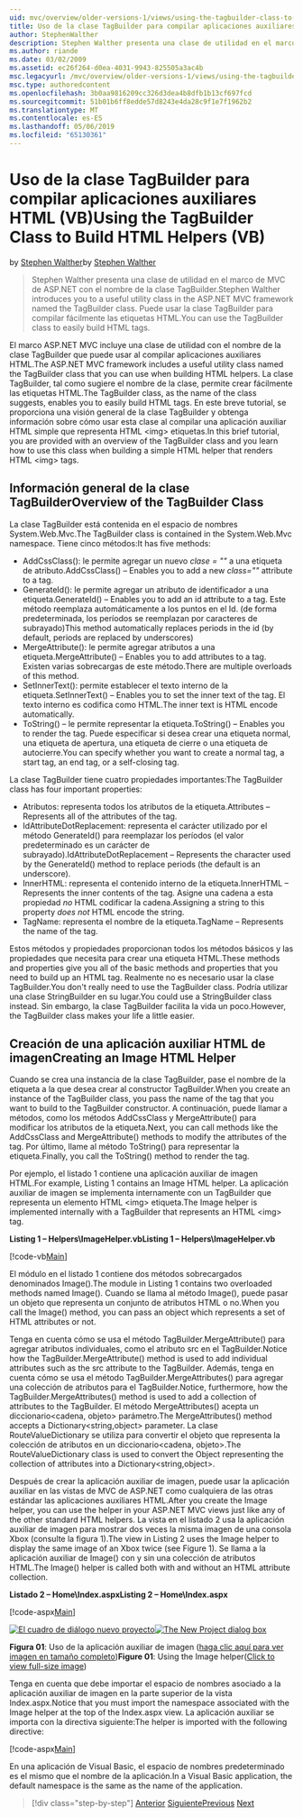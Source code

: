 ```yaml
---
uid: mvc/overview/older-versions-1/views/using-the-tagbuilder-class-to-build-html-helpers-vb
title: Uso de la clase TagBuilder para compilar aplicaciones auxiliares HTML (VB) | Microsoft Docs
author: StephenWalther
description: Stephen Walther presenta una clase de utilidad en el marco de MVC de ASP.NET con el nombre de la clase TagBuilder. Puede usar la clase TagBuilder para fácilmente...
ms.author: riande
ms.date: 03/02/2009
ms.assetid: ec26f264-d0ea-4031-9943-825505a3ac4b
msc.legacyurl: /mvc/overview/older-versions-1/views/using-the-tagbuilder-class-to-build-html-helpers-vb
msc.type: authoredcontent
ms.openlocfilehash: 3b0aa9816209cc326d3dea4b8dfb1b13cf697fcd
ms.sourcegitcommit: 51b01b6ff8edde57d8243e4da28c9f1e7f1962b2
ms.translationtype: MT
ms.contentlocale: es-ES
ms.lasthandoff: 05/06/2019
ms.locfileid: "65130361"
---
```

# <a name="using-the-tagbuilder-class-to-build-html-helpers-vb"></a><span data-ttu-id="43dfc-104">Uso de la clase TagBuilder para compilar aplicaciones auxiliares HTML (VB)</span><span class="sxs-lookup"><span data-stu-id="43dfc-104">Using the TagBuilder Class to Build HTML Helpers (VB)</span></span>

<span data-ttu-id="43dfc-105">by [Stephen Walther](https://github.com/StephenWalther)</span><span class="sxs-lookup"><span data-stu-id="43dfc-105">by [Stephen Walther](https://github.com/StephenWalther)</span></span>

> <span data-ttu-id="43dfc-106">Stephen Walther presenta una clase de utilidad en el marco de MVC de ASP.NET con el nombre de la clase TagBuilder.</span><span class="sxs-lookup"><span data-stu-id="43dfc-106">Stephen Walther introduces you to a useful utility class in the ASP.NET MVC framework named the TagBuilder class.</span></span> <span data-ttu-id="43dfc-107">Puede usar la clase TagBuilder para compilar fácilmente las etiquetas HTML.</span><span class="sxs-lookup"><span data-stu-id="43dfc-107">You can use the TagBuilder class to easily build HTML tags.</span></span>

<span data-ttu-id="43dfc-108">El marco ASP.NET MVC incluye una clase de utilidad con el nombre de la clase TagBuilder que puede usar al compilar aplicaciones auxiliares HTML.</span><span class="sxs-lookup"><span data-stu-id="43dfc-108">The ASP.NET MVC framework includes a useful utility class named the TagBuilder class that you can use when building HTML helpers.</span></span> <span data-ttu-id="43dfc-109">La clase TagBuilder, tal como sugiere el nombre de la clase, permite crear fácilmente las etiquetas HTML.</span><span class="sxs-lookup"><span data-stu-id="43dfc-109">The TagBuilder class, as the name of the class suggests, enables you to easily build HTML tags.</span></span> <span data-ttu-id="43dfc-110">En este breve tutorial, se proporciona una visión general de la clase TagBuilder y obtenga información sobre cómo usar esta clase al compilar una aplicación auxiliar HTML simple que representa HTML &lt;img&gt; etiquetas.</span><span class="sxs-lookup"><span data-stu-id="43dfc-110">In this brief tutorial, you are provided with an overview of the TagBuilder class and you learn how to use this class when building a simple HTML helper that renders HTML &lt;img&gt; tags.</span></span>

## <a name="overview-of-the-tagbuilder-class"></a><span data-ttu-id="43dfc-111">Información general de la clase TagBuilder</span><span class="sxs-lookup"><span data-stu-id="43dfc-111">Overview of the TagBuilder Class</span></span>

<span data-ttu-id="43dfc-112">La clase TagBuilder está contenida en el espacio de nombres System.Web.Mvc.</span><span class="sxs-lookup"><span data-stu-id="43dfc-112">The TagBuilder class is contained in the System.Web.Mvc namespace.</span></span> <span data-ttu-id="43dfc-113">Tiene cinco métodos:</span><span class="sxs-lookup"><span data-stu-id="43dfc-113">It has five methods:</span></span>

- <span data-ttu-id="43dfc-114">AddCssClass(): le permite agregar un nuevo *clase = ""* a una etiqueta de atributo.</span><span class="sxs-lookup"><span data-stu-id="43dfc-114">AddCssClass() – Enables you to add a new *class=""* attribute to a tag.</span></span>
- <span data-ttu-id="43dfc-115">GenerateId(): le permite agregar un atributo de identificador a una etiqueta.</span><span class="sxs-lookup"><span data-stu-id="43dfc-115">GenerateId() – Enables you to add an id attribute to a tag.</span></span> <span data-ttu-id="43dfc-116">Este método reemplaza automáticamente a los puntos en el Id. (de forma predeterminada, los períodos se reemplazan por caracteres de subrayado)</span><span class="sxs-lookup"><span data-stu-id="43dfc-116">This method automatically replaces periods in the id (by default, periods are replaced by underscores)</span></span>
- <span data-ttu-id="43dfc-117">MergeAttribute(): le permite agregar atributos a una etiqueta.</span><span class="sxs-lookup"><span data-stu-id="43dfc-117">MergeAttribute() – Enables you to add attributes to a tag.</span></span> <span data-ttu-id="43dfc-118">Existen varias sobrecargas de este método.</span><span class="sxs-lookup"><span data-stu-id="43dfc-118">There are multiple overloads of this method.</span></span>
- <span data-ttu-id="43dfc-119">SetInnerText(): permite establecer el texto interno de la etiqueta.</span><span class="sxs-lookup"><span data-stu-id="43dfc-119">SetInnerText() – Enables you to set the inner text of the tag.</span></span> <span data-ttu-id="43dfc-120">El texto interno es codifica como HTML.</span><span class="sxs-lookup"><span data-stu-id="43dfc-120">The inner text is HTML encode automatically.</span></span>
- <span data-ttu-id="43dfc-121">ToString() – le permite representar la etiqueta.</span><span class="sxs-lookup"><span data-stu-id="43dfc-121">ToString() – Enables you to render the tag.</span></span> <span data-ttu-id="43dfc-122">Puede especificar si desea crear una etiqueta normal, una etiqueta de apertura, una etiqueta de cierre o una etiqueta de autocierre.</span><span class="sxs-lookup"><span data-stu-id="43dfc-122">You can specify whether you want to create a normal tag, a start tag, an end tag, or a self-closing tag.</span></span>

<span data-ttu-id="43dfc-123">La clase TagBuilder tiene cuatro propiedades importantes:</span><span class="sxs-lookup"><span data-stu-id="43dfc-123">The TagBuilder class has four important properties:</span></span>

- <span data-ttu-id="43dfc-124">Atributos: representa todos los atributos de la etiqueta.</span><span class="sxs-lookup"><span data-stu-id="43dfc-124">Attributes – Represents all of the attributes of the tag.</span></span>
- <span data-ttu-id="43dfc-125">IdAttributeDotReplacement: representa el carácter utilizado por el método GenerateId() para reemplazar los períodos (el valor predeterminado es un carácter de subrayado).</span><span class="sxs-lookup"><span data-stu-id="43dfc-125">IdAttributeDotReplacement – Represents the character used by the GenerateId() method to replace periods (the default is an underscore).</span></span>
- <span data-ttu-id="43dfc-126">InnerHTML: representa el contenido interno de la etiqueta.</span><span class="sxs-lookup"><span data-stu-id="43dfc-126">InnerHTML – Represents the inner contents of the tag.</span></span> <span data-ttu-id="43dfc-127">Asigne una cadena a esta propiedad *no* HTML codificar la cadena.</span><span class="sxs-lookup"><span data-stu-id="43dfc-127">Assigning a string to this property *does not* HTML encode the string.</span></span>
- <span data-ttu-id="43dfc-128">TagName: representa el nombre de la etiqueta.</span><span class="sxs-lookup"><span data-stu-id="43dfc-128">TagName – Represents the name of the tag.</span></span>

<span data-ttu-id="43dfc-129">Estos métodos y propiedades proporcionan todos los métodos básicos y las propiedades que necesita para crear una etiqueta HTML.</span><span class="sxs-lookup"><span data-stu-id="43dfc-129">These methods and properties give you all of the basic methods and properties that you need to build up an HTML tag.</span></span> <span data-ttu-id="43dfc-130">Realmente no es necesario usar la clase TagBuilder.</span><span class="sxs-lookup"><span data-stu-id="43dfc-130">You don't really need to use the TagBuilder class.</span></span> <span data-ttu-id="43dfc-131">Podría utilizar una clase StringBuilder en su lugar.</span><span class="sxs-lookup"><span data-stu-id="43dfc-131">You could use a StringBuilder class instead.</span></span> <span data-ttu-id="43dfc-132">Sin embargo, la clase TagBuilder facilita la vida un poco.</span><span class="sxs-lookup"><span data-stu-id="43dfc-132">However, the TagBuilder class makes your life a little easier.</span></span>

## <a name="creating-an-image-html-helper"></a><span data-ttu-id="43dfc-133">Creación de una aplicación auxiliar HTML de imagen</span><span class="sxs-lookup"><span data-stu-id="43dfc-133">Creating an Image HTML Helper</span></span>

<span data-ttu-id="43dfc-134">Cuando se crea una instancia de la clase TagBuilder, pase el nombre de la etiqueta a la que desea crear al constructor TagBuilder.</span><span class="sxs-lookup"><span data-stu-id="43dfc-134">When you create an instance of the TagBuilder class, you pass the name of the tag that you want to build to the TagBuilder constructor.</span></span> <span data-ttu-id="43dfc-135">A continuación, puede llamar a métodos, como los métodos AddCssClass y MergeAttribute() para modificar los atributos de la etiqueta.</span><span class="sxs-lookup"><span data-stu-id="43dfc-135">Next, you can call methods like the AddCssClass and MergeAttribute() methods to modify the attributes of the tag.</span></span> <span data-ttu-id="43dfc-136">Por último, llame al método ToString() para representar la etiqueta.</span><span class="sxs-lookup"><span data-stu-id="43dfc-136">Finally, you call the ToString() method to render the tag.</span></span>

<span data-ttu-id="43dfc-137">Por ejemplo, el listado 1 contiene una aplicación auxiliar de imagen HTML.</span><span class="sxs-lookup"><span data-stu-id="43dfc-137">For example, Listing 1 contains an Image HTML helper.</span></span> <span data-ttu-id="43dfc-138">La aplicación auxiliar de imagen se implementa internamente con un TagBuilder que representa un elemento HTML &lt;img&gt; etiqueta.</span><span class="sxs-lookup"><span data-stu-id="43dfc-138">The Image helper is implemented internally with a TagBuilder that represents an HTML &lt;img&gt; tag.</span></span>

<span data-ttu-id="43dfc-139">**Listing 1 – Helpers\ImageHelper.vb**</span><span class="sxs-lookup"><span data-stu-id="43dfc-139">**Listing 1 – Helpers\ImageHelper.vb**</span></span>

[!code-vb[Main](using-the-tagbuilder-class-to-build-html-helpers-vb/samples/sample1.vb)]

<span data-ttu-id="43dfc-140">El módulo en el listado 1 contiene dos métodos sobrecargados denominados Image().</span><span class="sxs-lookup"><span data-stu-id="43dfc-140">The module in Listing 1 contains two overloaded methods named Image().</span></span> <span data-ttu-id="43dfc-141">Cuando se llama al método Image(), puede pasar un objeto que representa un conjunto de atributos HTML o no.</span><span class="sxs-lookup"><span data-stu-id="43dfc-141">When you call the Image() method, you can pass an object which represents a set of HTML attributes or not.</span></span>

<span data-ttu-id="43dfc-142">Tenga en cuenta cómo se usa el método TagBuilder.MergeAttribute() para agregar atributos individuales, como el atributo src en el TagBuilder.</span><span class="sxs-lookup"><span data-stu-id="43dfc-142">Notice how the TagBuilder.MergeAttribute() method is used to add individual attributes such as the src attribute to the TagBuilder.</span></span> <span data-ttu-id="43dfc-143">Además, tenga en cuenta cómo se usa el método TagBuilder.MergeAttributes() para agregar una colección de atributos para el TagBuilder.</span><span class="sxs-lookup"><span data-stu-id="43dfc-143">Notice, furthermore, how the TagBuilder.MergeAttributes() method is used to add a collection of attributes to the TagBuilder.</span></span> <span data-ttu-id="43dfc-144">El método MergeAttributes() acepta un diccionario&lt;cadena, objeto&gt; parámetro.</span><span class="sxs-lookup"><span data-stu-id="43dfc-144">The MergeAttributes() method accepts a Dictionary&lt;string,object&gt; parameter.</span></span> <span data-ttu-id="43dfc-145">La clase RouteValueDictionary se utiliza para convertir el objeto que representa la colección de atributos en un diccionario&lt;cadena, objeto&gt;.</span><span class="sxs-lookup"><span data-stu-id="43dfc-145">The RouteValueDictionary class is used to convert the Object representing the collection of attributes into a Dictionary&lt;string,object&gt;.</span></span>

<span data-ttu-id="43dfc-146">Después de crear la aplicación auxiliar de imagen, puede usar la aplicación auxiliar en las vistas de MVC de ASP.NET como cualquiera de las otras estándar las aplicaciones auxiliares HTML.</span><span class="sxs-lookup"><span data-stu-id="43dfc-146">After you create the Image helper, you can use the helper in your ASP.NET MVC views just like any of the other standard HTML helpers.</span></span> <span data-ttu-id="43dfc-147">La vista en el listado 2 usa la aplicación auxiliar de imagen para mostrar dos veces la misma imagen de una consola Xbox (consulte la figura 1).</span><span class="sxs-lookup"><span data-stu-id="43dfc-147">The view in Listing 2 uses the Image helper to display the same image of an Xbox twice (see Figure 1).</span></span> <span data-ttu-id="43dfc-148">Se llama a la aplicación auxiliar de Image() con y sin una colección de atributos HTML.</span><span class="sxs-lookup"><span data-stu-id="43dfc-148">The Image() helper is called both with and without an HTML attribute collection.</span></span>

<span data-ttu-id="43dfc-149">**Listado 2 – Home\Index.aspx**</span><span class="sxs-lookup"><span data-stu-id="43dfc-149">**Listing 2 – Home\Index.aspx**</span></span>

[!code-aspx[Main](using-the-tagbuilder-class-to-build-html-helpers-vb/samples/sample2.aspx)]

<span data-ttu-id="43dfc-150">[![El cuadro de diálogo nuevo proyecto](using-the-tagbuilder-class-to-build-html-helpers-vb/_static/image1.jpg)](using-the-tagbuilder-class-to-build-html-helpers-vb/_static/image1.png)</span><span class="sxs-lookup"><span data-stu-id="43dfc-150">[![The New Project dialog box](using-the-tagbuilder-class-to-build-html-helpers-vb/_static/image1.jpg)](using-the-tagbuilder-class-to-build-html-helpers-vb/_static/image1.png)</span></span>

<span data-ttu-id="43dfc-151">**Figura 01**: Uso de la aplicación auxiliar de imagen ([haga clic aquí para ver imagen en tamaño completo](using-the-tagbuilder-class-to-build-html-helpers-vb/_static/image2.png))</span><span class="sxs-lookup"><span data-stu-id="43dfc-151">**Figure 01**: Using the Image helper([Click to view full-size image](using-the-tagbuilder-class-to-build-html-helpers-vb/_static/image2.png))</span></span>

<span data-ttu-id="43dfc-152">Tenga en cuenta que debe importar el espacio de nombres asociado a la aplicación auxiliar de imagen en la parte superior de la vista Index.aspx.</span><span class="sxs-lookup"><span data-stu-id="43dfc-152">Notice that you must import the namespace associated with the Image helper at the top of the Index.aspx view.</span></span> <span data-ttu-id="43dfc-153">La aplicación auxiliar se importa con la directiva siguiente:</span><span class="sxs-lookup"><span data-stu-id="43dfc-153">The helper is imported with the following directive:</span></span>

[!code-aspx[Main](using-the-tagbuilder-class-to-build-html-helpers-vb/samples/sample3.aspx)]

<span data-ttu-id="43dfc-154">En una aplicación de Visual Basic, el espacio de nombres predeterminado es el mismo que el nombre de la aplicación.</span><span class="sxs-lookup"><span data-stu-id="43dfc-154">In a Visual Basic application, the default namespace is the same as the name of the application.</span></span>

> [!div class="step-by-step"]
> <span data-ttu-id="43dfc-155">[Anterior](creating-custom-html-helpers-vb.md)
> [Siguiente](creating-page-layouts-with-view-master-pages-vb.md)</span><span class="sxs-lookup"><span data-stu-id="43dfc-155">[Previous](creating-custom-html-helpers-vb.md)
[Next](creating-page-layouts-with-view-master-pages-vb.md)</span></span>
